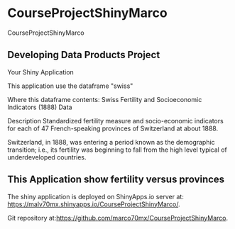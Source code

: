 # CourseProjectShinyMarco
CourseProjectShinyMarco


## Developing Data Products Project

Your Shiny Application


This application use the dataframe "swiss"




Where this dataframe contents: Swiss Fertility and Socioeconomic Indicators (1888) Data

Description
Standardized fertility measure and socio-economic indicators for each of 47 French-speaking provinces of Switzerland at about 1888.

Switzerland, in 1888, was entering a period known as the demographic transition; i.e., its fertility was beginning to fall from the high level typical of underdeveloped countries.


## This Application  show fertility versus  provinces




The shiny application is deployed on ShinyApps.io server at: <https://malv70mx.shinyapps.io/CourseProjectShinyMarco/>.


Git repository at:<https://github.com/marco70mx/CourseProjectShinyMarco>.
